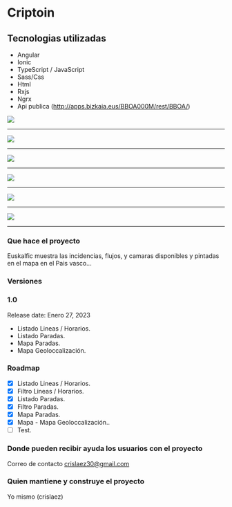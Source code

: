 # Criptoin

## Tecnologias utilizadas

* Angular
* Ionic
* TypeScript / JavaScript
* Sass/Css
* Html
* Rxjs
* Ngrx
* Api publica (http://apps.bizkaia.eus/BBOA000M/rest/BBOA/)

<img src="https://github.com/crislaez/Euskobus/blob/master/src/assets/images/euskobus_1.jpg" />
<hr>
<img src="https://github.com/crislaez/Euskobus/blob/master/src/assets/images/euskobus_2.jpg" />
<hr>
<img src="https://github.com/crislaez/Euskobus/blob/master/src/assets/images/euskobus_3.jpg" />
<hr>
<img src="https://github.com/crislaez/Euskobus/blob/master/src/assets/images/euskobus4.jpg" />
<hr>
<img src="https://github.com/crislaez/Euskobus/blob/master/src/assets/images/euskobus_5.jpg" />
<hr>
<img src="https://github.com/crislaez/Euskobus/blob/master/src/assets/images/euskobus_6.jpg" />
<hr>


### Que hace el proyecto

Euskalfic muestra las incidencias, flujos, y camaras disponibles y pintadas en el mapa en el Pais vasco...

### Versiones

### 1.0

Release date: Enero 27, 2023

- Listado Lineas / Horarios.
- Listado Paradas.
- Mapa Paradas.
- Mapa Geoloccalización.


### Roadmap

- [X] Listado Lineas / Horarios.
- [X] Filtro Lineas / Horarios.
- [X] Listado Paradas.
- [X] Filtro Paradas.
- [X] Mapa Paradas.
- [X] Mapa - Mapa Geoloccalización..
- [ ] Test.

### Donde pueden recibir ayuda los usuarios con el proyecto

Correo de contacto crislaez30@gmail.com

### Quien mantiene y construye el proyecto

Yo mismo (crislaez)
